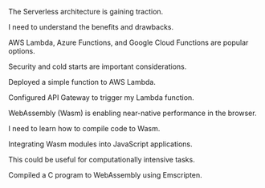 The Serverless architecture is gaining traction.

I need to understand the benefits and drawbacks.

AWS Lambda, Azure Functions, and Google Cloud Functions are popular options.

Security and cold starts are important considerations.

Deployed a simple function to AWS Lambda.

Configured API Gateway to trigger my Lambda function.

WebAssembly (Wasm) is enabling near-native performance in the browser.

I need to learn how to compile code to Wasm.

Integrating Wasm modules into JavaScript applications.

This could be useful for computationally intensive tasks.

Compiled a C program to WebAssembly using Emscripten.